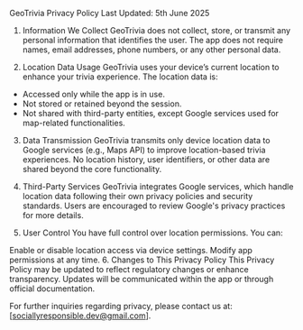 GeoTrivia Privacy Policy
Last Updated: 5th June 2025

1. Information We Collect
GeoTrivia does not collect, store, or transmit any personal information that identifies the user. The app does not require names, email addresses, phone numbers, or any other personal data.

2. Location Data Usage
GeoTrivia uses your device’s current location to enhance your trivia experience. The location data is:

* Accessed only while the app is in use.
* Not stored or retained beyond the session.
* Not shared with third-party entities, except Google services used for map-related functionalities.

3. Data Transmission
GeoTrivia transmits only device location data to Google services (e.g., Maps API) to improve location-based trivia experiences. No location history, user identifiers, or other data are shared beyond the core functionality.

4. Third-Party Services
GeoTrivia integrates Google services, which handle location data following their own privacy policies and security standards. Users are encouraged to review Google's privacy practices for more details.

5. User Control
You have full control over location permissions. You can:

Enable or disable location access via device settings.
Modify app permissions at any time.
6. Changes to This Privacy Policy
This Privacy Policy may be updated to reflect regulatory changes or enhance transparency. Updates will be communicated within the app or through official documentation.

For further inquiries regarding privacy, please contact us at: [sociallyresponsible.dev@gmail.com].
